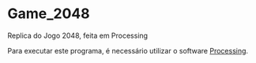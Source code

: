 # Game_2048
Replica do Jogo 2048, feita em Processing

Para executar este programa, é necessário utilizar o software [Processing](https://processing.org/download).